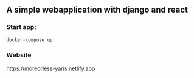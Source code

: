 ## A simple webapplication with django and react


### Start app:
```bash
docker-compose up
```

### Website
https://moreorless-yaris.netlify.app